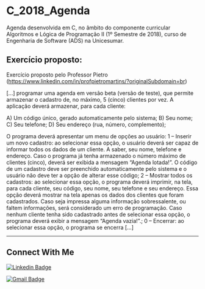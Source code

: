 # C_2018_Agenda

Agenda desenvolvida em C, no âmbito do componente curricular Algoritmos e Lógica de Programação II (1º Semestre de 2018), curso de Engenharia de Software (ADS) na Unicesumar.

## Exercício proposto:

Exercício proposto pelo Professor Pietro (https://www.linkedin.com/in/profpietromartins/?originalSubdomain=br) 

[...] programar uma agenda em versão beta (versão de teste), que permite armazenar o cadastro de, no máximo, 5 (cinco) clientes por vez. A aplicação deverá armazenar, para cada cliente:

A) Um código único, gerado automaticamente pelo sistema;
B) Seu nome;
C) Seu telefone;
D) Seu endereço (rua, número, complemento);

O programa deverá apresentar um menu de opções ao usuário:
1 – Inserir um novo cadastro: ao selecionar essa opção, o usuário deverá ser capaz de informar todos os dados de um cliente. A saber, seu nome, telefone e endereço. Caso o programa já tenha armazenado o número máximo de clientes (cinco), deverá ser exibida a mensagem “Agenda lotada!”. O código de um cadastro deve ser preenchido automaticamente pelo sistema e o usuário não deve ter a opção de alterar esse código;
2 – Mostrar todos os cadastros: ao selecionar essa opção, o programa deverá imprimir, na tela, para cada cliente, seu código, seu nome, seu telefone e seu endereço. Essa opção deverá mostrar na tela apenas os dados dos clientes que foram cadastrados. Caso seja impressa alguma informação sobressalente, ou faltem informações, será considerado um erro de programação. Caso nenhum cliente tenha sido cadastrado antes de selecionar essa opção, o programa deverá exibir a mensagem “Agenda vazia!”.;
0 – Encerrar: ao selecionar essa opção, o programa se encerra
[...] 

---

## Connect With Me

[![Linkedin Badge](https://img.shields.io/badge/-LinkedIn-blue?style=flat-square&logo=Linkedin&logoColor=white&link=https:https://www.linkedin.com/in/eduardo-w-ungefehr-838226101/)](https://www.linkedin.com/in/eduardo-w-ungefehr-838226101/)

[![Gmail Badge](https://img.shields.io/badge/-Gmail-c14438?style=flat-square&logo=Gmail&logoColor=white&link=mailto:eduardowubr@gmail.com)](mailto:eduardowubr@gmail.com)
